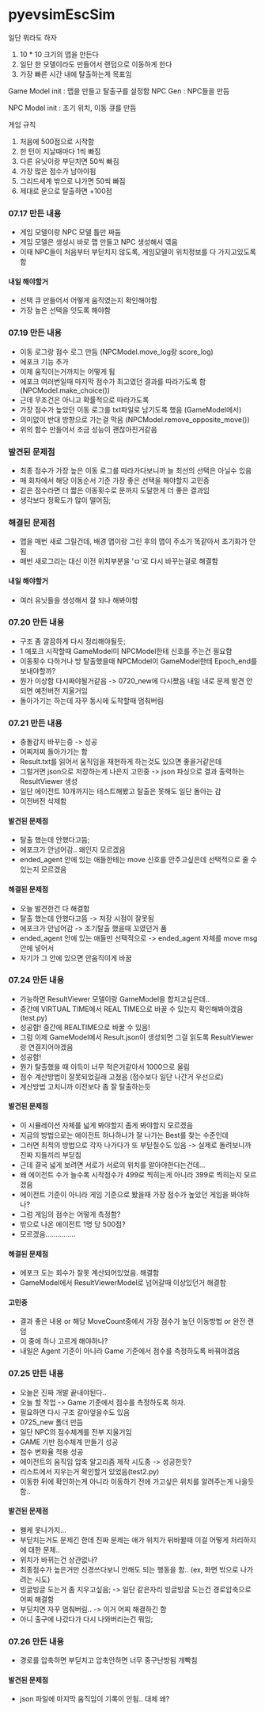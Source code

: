 # pyevsimEscSim

일단 뭐라도 하자
1. 10 * 10 크기의 맵을 만든다
2. 일단 한 모델이라도 만들어서 랜덤으로 이동하게 한다
3. 가장 빠른 시간 내에 탈출하는게 목표임

Game Model
init : 맵을 만들고 탈출구를 설정함
NPC Gen : NPC들을 
만듬


NPC Model
init : 초기 위치, 이동 큐를 만듬

게임 규칙
1. 처음에 500점으로 시작함
2. 한 턴이 지날때마다 1씩 빠짐
3. 다른 유닛이랑 부딛치면 50씩 빠짐
4. 가장 많은 점수가 남아야됨
5. 그리드세계 밖으로 나가면 50씩 빠짐
6. 제대로 문으로 탈출하면 +100점

### 07.17 만든 내용
- 게임 모델이랑 NPC 모델 틀만 짜둠
- 게임 모델은 생성시 바로 맵 만들고 NPC 생성해서 엮음
- 이때 NPC들이 처음부터 부딛치지 않도록, 게임모델이 위치정보를 다 가지고있도록 함

#### 내일 해야할거
- 선택 큐 만들어서 어떻게 움직였는지 확인해야함
- 가장 높은 선택을 잇도록 해야함

### 07.19 만든 내용
- 이동 로그랑 점수 로그 만듬 (NPCModel.move_log랑 score_log)
- 에포크 기능 추가
- 이제 움직이는거까지는 어떻게 됨 
- 에포크 여러번일때 마지막 점수가 최고였던 결과를 따라가도록 함 (NPCModel.make_choice())
- 근데 무조건은 아니고 확률적으로 따라가도록
- 가장 점수가 높았던 이동 로그를 txt파일로 남기도록 했음 (GameModel에서)
- 의미없이 반대 방향으로 가는걸 막음 (NPCModel.remove_opposite_move())
- 위의 함수 만들어서 조금 성능이 괜찮아진거같음

### 발견된 문제점
- 최종 점수가 가장 높은 이동 로그를 따라가다보니까 늘 최선의 선택은 아닐수 있음
- 매 회차에서 해당 이동순서 기준 가장 좋은 선택을 해야할지 고민중
- 같은 점수라면 더 짧은 이동횟수로 문까지 도달한게 더 좋은 결과임
- 생각보다 정확도가 많이 떨어짐;

### 해결된 문제점
- 맵을 매번 새로 그릴건데, 배경 맵이랑 그린 후의 맵이 주소가 똑같아서 초기화가 안됨
- 매번 새로그리는 대신 이전 위치부분을 'ㅁ'로 다시 바꾸는걸로 해결함

#### 내일 해야할거
- 여러 유닛들을 생성해서 잘 되나 해봐야함

### 07.20 만든 내용
- 구조 좀 깔끔하게 다시 정리해야될듯;
- 1 에포크 시작할때 GameModel이 NPCModel한테 신호를 주는건 필요함
- 이동횟수 다하거나 방 탈출했을때 NPCModel이 GameModel한테 Epoch_end를 보내야할까?
- 뭔가 이상함 다시짜야될거같음 -> 0720_new에 다시짰음 내일 내로 문제 발견 안되면 예전버전 지울거임
- 돌아가기는 하는데 자꾸 동시에 도착할때 멈춰버림

### 07.21 만든 내용
- 충돌감지 바꾸는중 -> 성공
- 어찌저찌 돌아가기는 함
- Result.txt를 읽어서 움직임을 재현하게 하는것도 있으면 좋을거같은데
- 그럴거면 json으로 저장하는게 나은지 고민중 -> json 파싱으로 결과 출력하는 ResultViewer 생성
- 일단 에이전트 10개까지는 테스트해봤고 탈출은 못해도 일단 돌아는 감
- 이전버전 삭제함

#### 발견된 문제점
- 탈출 했는데 안했다고뜸;
- 에포크가 안넘어감.. 왜인지 모르겠음
- ended_agent 안에 있는 애들한테는 move 신호를 안주고싶은데 선택적으로 줄 수 있는지 모르겠음

#### 해결된 문제점
- 오늘 발견한건 다 해결함
- 탈출 했는데 안했다고뜸 -> 저장 시점이 잘못됨
- 에포크가 안넘어감 -> 조기탈출 했을때 꼬였던거 품
- ended_agent 안에 있는 애들만 선택적으로 -> ended_agent 자체를 move msg 안에 넣어서 
- 자기가 그 안에 있으면 안움직이게 바꿈

### 07.24 만든 내용
- 가능하면 ResultViewer 모델이랑 GameModel을 합치고싶은데..
- 중간에 VIRTUAL TIME에서 REAL TIME으로 바꿀 수 있는지 확인해봐야겠음 (test.py)
- 성공함! 중간에 REALTIME으로 바꿀 수 있음!
- 그럼 이제 GameModel에서 Result.json이 생성되면 그걸 읽도록 ResultViewer랑 연결지어야겠음
- 성공함!
- 뭔가 탈출했을 때 이득이 너무 적은거같아서 1000으로 올림
- 점수 계산방법이 잘못되었길래 고쳤음 (점수보다 일단 나간거 우선으로)
- 계산방법 고치니까 이전보다 좀 잘 탈출하는듯

#### 발견된 문제점
- 이 시뮬레이션 자체를 넓게 봐야할지 좁게 봐야할지 모르겠음
- 지금의 방법으로는 에이전트 하나하나가 잘 나가는 Best를 찾는 수준인데
- 그러면 최적의 방법으로 각자 나가다가 또 부딛칠수도 있음 -> 실제로 돌려보니까 진짜 지들끼리 부딛침
- 근데 결국 넓게 보려면 서로가 서로의 위치를 알아야한다는건데...
- 왜 에이전트 수가 늘수록 시작점수가 499로 찍히는게 아니라 399로 찍히는지 모르겠음
- 에이전트 기준이 아니라 게임 기준으로 봤을때 가장 점수가 높았던 게임을 봐야하나?
- 그럼 게임의 점수는 어떻게 측정함?
- 밖으로 나온 에이전트 1명 당 500점?
- 모르겠음...............

#### 해결된 문제점
- 에포크 도는 회수가 잘못 계산되어있었음. 해결함
- GameModel에서 ResultViewerModel로 넘어갈때 이상있던거 해결함

#### 고민중
- 결과 좋은 내용 or 해당 MoveCount중에서 가장 점수가 높던 이동방법 or 완전 랜덤
- 이 중에 하나 고르게 해야하나?
- 내일은 Agent 기준이 아니라 Game 기준에서 점수를 측정하도록 바꿔야겠음

### 07.25 만든 내용
- 오늘은 진짜 개발 끝내야된다.. 
- 오늘 할 작업 -> Game 기준에서 점수를 측정하도록 하자.
- 필요하면 다시 구조 갈아엎을수도 있음
- 0725_new 폴더 만듬
- 일단 NPC의 점수체계를 전부 지울거임
- GAME 기반 점수체계 만들기 성공
- 점수 변화율 적용 성공
- 에이전트의 움직임 압축 알고리즘 제작 시도중 -> 성공한듯?
- 리스트에서 지우는거 확인할거 있었음(test2.py)
- 이동한 뒤에 확인하는게 아니라 이동하기 전에 가고싶은 위치를 알려주는게 나을듯함..

#### 발견된 문제점
- 왤케 못나가지...
- 부딛치는거도 문제긴 한데 진짜 문제는 애가 위치가 뒤바뀔때 이걸 어떻게 처리하지에 대한 문제..
- 위치가 바뀌는건 상관없나?
- 최종점수가 높은거만 신경쓰다보니 안해도 되는 행동을 함.. (ex, 화면 밖으로 나가려는 시도)
- 빙글빙글 도는거 좀 지우고싶음; -> 일단 같은자리 빙글빙글 도는건 경로압축으로 어찌 해결함
- 부딛치면 자꾸 멈춰버림.. -> 이거 어찌 해결하긴 함
- 아니 출구에 나갔다가 다시 나와버리는건 뭐임;

### 07.26 만든 내용
- 경로를 압축하면 부딛치고 압축안하면 너무 중구난방됨 개빡침

#### 발견된 문제점
- json 파일에 마지막 움직임이 기록이 안됨.. 대체 왜?